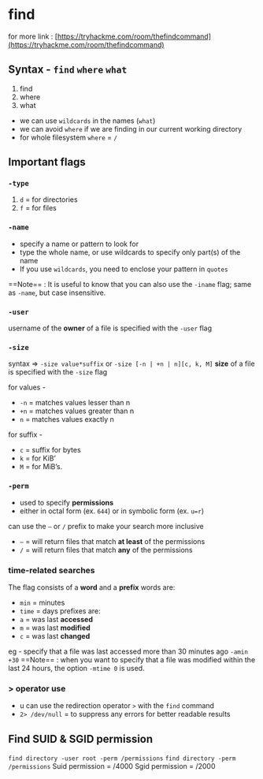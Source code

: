 # find

for more link : [https://tryhackme.com/room/thefindcommand](https://tryhackme.com/room/thefindcommand)

## Syntax - `find` `where` `what`

1. find
2. where
3. what

* we can use `wildcards` in the names \(`what`\)
* we can avoid `where` if we are finding in our current working directory
* for whole filesystem `where` = `/`

## Important flags

### `-type`

1. `d` = for directories
2. `f` = for files

### `-name`

* specify a name or pattern to look for
* type the whole name, or use wildcards to specify only part\(s\) of the name
* If you use `wildcards`, you need to enclose your pattern in `quotes`

==Note== : It is useful to know that you can also use the `-iname` flag; same as `-name`, but case insensitive.

### `-user`

username of the **owner** of a file is specified with the `-user` flag

### `-size`

syntax =&gt; `-size value*suffix` or `-size [-n | +n | n][c, k, M]` **size** of a file is specified with the `-size` flag

for values -

* `-n` = matches values lesser than n
* `+n` = matches values greater than n
* `n` = matches values exactly n

for suffix -

* `c` = suffix for bytes
* `k` = for KiB’
* `M` = for MiB’s.

### `-perm`

* used to specify **permissions**
* either in octal form \(ex. `644`\) or in symbolic form \(ex. `u=r`\)

can use the `–` or `/` prefix to make your search more inclusive

* `–` = will return files that match **at least** of the permissions
* `/` = will return files that match **any** of the permissions

### time-related searches

The flag consists of a **word** and a **prefix** words are:

* `min` = minutes
* `time` = days prefixes are:
* `a` = was last **accessed**
* `m` = was last **modified**
* `c` = was last **changed**

eg - specify that a file was last accessed more than 30 minutes ago `-amin +30` ==Note== : when you want to specify that a file was modified within the last 24 hours, the option `-mtime 0` is used.

### &gt; operator use

* u can use the redirection operator `>` with the `find` command
* `2> /dev/null` = to suppress any errors for better readable results

## Find SUID & SGID permission

`find directory -user root -perm /permissions` `find directory -perm /permissions` Suid permission = /4000 Sgid permission = /2000

